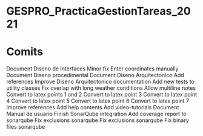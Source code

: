 # GESPRO_PracticaGestionTareas_2021
# Comits

Document Diseno de Interfaces
Minor fix 
Enter coordinates manually 
Document Diseno procedimental 
Document Diseno Arquitectonico 
Add references 
Improve Diseno Arquitectonico documentation 
Add new tests to utility classes 
Fix overlap with long weather conditions 
Allow multiline notes 
Convert to latex points 1 and 2 
Convert to latex point 3 
Convert to latex point 4 
Convert to latex point 5 
Convert to latex point 6 
Convert to latex point 7 
Improve references 
Add help contents
Add video-tutorials 
Document Manual de usuario
Finish SonarQube integration 
Add coverage report to sonarqube 
Fix exclusions sonarqube 
Fix exclusions sonarqube 
Fix binary files sonarqube 
